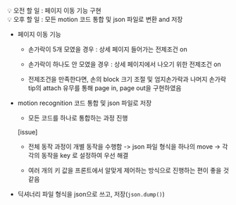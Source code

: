 <aside>
💡 오전 할 일 : 페이지 이동 기능 구현
</aside>

<aside>
💡 오후 할 일 : 모든 motion 코드 통합 및 json 파일로 변환 and 저장

</aside>

- 페이지 이동 기능

    - 손가락이 5개 모였을 경우 : 상세 페이지 들어가는 전제조건 on
    - 손가락이 하나도 안 모였을 경우 : 상세 페이지에서 나오기 위한 전제조건 on

    - 전제조건을 만족한다면, 손의 block 크기 조절 및 엄지손가락과 나머지 손가락 tip의 attach 유무를 통해 page in, page out을 구현하였음

- motion recognition 코드 통합 및 json 파일로 저장

    - 모든 코드를 하나로 통합하는 과정 진행

    [issue]

    - 전체 동작 과정이 개별 동작을 수행함 -> json 파일 형식을 하나의 move -> 각각의 동작을 key 로 설정하여 우선 해결

    - 여러 개의 키 값을 프론트에서 알맞게 제어하는 방식으로 진행하는 편이 좋을 것 같음

- 딕셔너리 파일 형식을 json으로 쓰고, 저장(`json.dump()`)